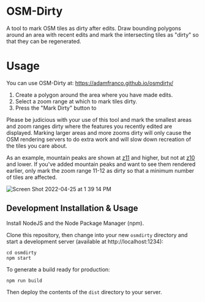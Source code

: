 # OSM-Dirty

A tool to mark OSM tiles as dirty after edits. Draw bounding polygons around an area with recent edits and mark the intersecting tiles as "dirty" so that they can be regenerated.

# Usage
You can use OSM-Dirty at: https://adamfranco.github.io/osmdirty/

1. Create a polygon around the area where you have made edits.
2. Select a zoom range at which to mark tiles dirty.
3. Press the "Mark Dirty" button to

Please be judicious with your use of this tool and mark the smallest areas and
zoom ranges dirty where the features you recently edited are displayed. Marking
larger areas and more zooms dirty will only cause the OSM rendering servers to
do extra work and will slow down recreation of the tiles you care about.

As an example, mountain peaks are shown at
[z11](https://www.openstreetmap.org/#map=11/44.2386/-72.8871) and higher, but
not at [z10](https://www.openstreetmap.org/#map=10/44.2386/-72.8871) and lower.
If you've added mountain peaks and want to see them rendered earlier, only mark
the zoom range 11-12 as dirty so that a minimum number of tiles are affected.

![Screen Shot 2022-04-25 at 1 39 14 PM](https://user-images.githubusercontent.com/25242/165153719-080b550c-38be-484e-a49f-fc5e46f952a9.png)


## Development Installation & Usage

Install NodeJS and the Node Package Manager (npm).

Clone this repository, then change into your new `osmdirty` directory and start a development server (available at http://localhost:1234):

    cd osmdirty
    npm start

To generate a build ready for production:

    npm run build

Then deploy the contents of the `dist` directory to your server.
